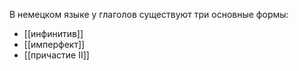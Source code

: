 В немецком языке у глаголов существуют три основные формы:
- [[инфинитив]]
- [[имперфект]]
- [[причастие II]]
